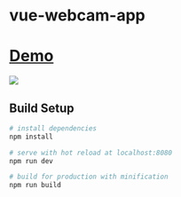 # vue-webcam-app

# [Demo](https://kingrayhan.github.io/vue-selfie)

![](https://scontent-sit4-1.xx.fbcdn.net/v/t1.0-9/27752093_1590215974399255_2030451939418844854_n.jpg?oh=023d9728f093282fbdb90903211cd5f7&oe=5B11B3D8)


## Build Setup

``` bash
# install dependencies
npm install

# serve with hot reload at localhost:8080
npm run dev

# build for production with minification
npm run build
```
